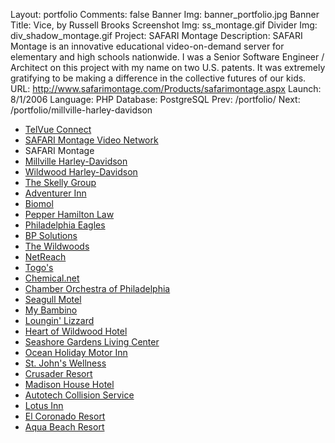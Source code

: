 Layout: portfolio
Comments: false
Banner Img: banner_portfolio.jpg
Banner Title: Vice, by Russell Brooks
Screenshot Img: ss_montage.gif
Divider Img: div_shadow_montage.gif
Project: SAFARI Montage
Description: SAFARI Montage is an innovative educational video-on-demand server for elementary and high schools nationwide. I was a Senior Software Engineer / Architect on this project with my name on two U.S. patents. It was extremely gratifying to be making a difference in the collective futures of our kids.
URL: http://www.safarimontage.com/Products/safarimontage.aspx
Launch: 8/1/2006
Language: PHP
Database: PostgreSQL
Prev: /portfolio/
Next: /portfolio/millville-harley-davidson

* [TelVue Connect](/portfolio/)
* [SAFARI Montage Video Network](/portfolio/safari-montage-video-network)
* SAFARI Montage
* [Millville Harley-Davidson](/portfolio/millville-harley-davidson)
* [Wildwood Harley-Davidson](/portfolio/wildwood-harley-davidson)
* [The Skelly Group](/portfolio/the-skelly-group)
* [Adventurer Inn](/portfolio/adventurer-inn)
* [Biomol](/portfolio/biomol)
* [Pepper Hamilton Law](/portfolio/pepper-hamilton-law)
* [Philadelphia Eagles](/portfolio/philadelphia-eagles)
* [BP Solutions](/portfolio/bp-solutions)
* [The Wildwoods](/portfolio/the-wildwoods)
* [NetReach](/portfolio/netreach)
* [Togo's](/portfolio/togos)
* [Chemical.net](/portfolio/chemical-net)
* [Chamber Orchestra of Philadelphia](/portfolio/chamber-orchestra-of-philadelphia)
* [Seagull Motel](/portfolio/seagull-motel)
* [My Bambino](/portfolio/my-bambino)
* [Loungin' Lizzard](/portfolio/loungin-lizzard)
* [Heart of Wildwood Hotel](/portfolio/heart-of-wildwood-hotel)
* [Seashore Gardens Living Center](/portfolio/seashore-gardens-living-center)
* [Ocean Holiday Motor Inn](/portfolio/ocean-holiday-motor-inn)
* [St. John's Wellness](/portfolio/st-john-s-wellness)
* [Crusader Resort](/portfolio/crusader-resort)
* [Madison House Hotel](/portfolio/madison-house-hotel)
* [Autotech Collision Service](/portfolio/autotech-collision-service)
* [Lotus Inn](/portfolio/lotus-inn)
* [El Coronado Resort](/portfolio/el-coronado-resort)
* [Aqua Beach Resort](/portfolio/aqua-beach-resort)
